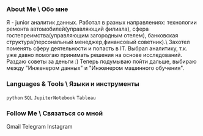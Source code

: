 ### About Me \ Обо мне
Я - junior аналитик данных. Работал в разных направлениях: технологии ремонта автомобилей(управляющий филиала), сфера гостепреимства(управляющим загородным отелем), банковская структура(персональный менеджер,финансовый советник).\ 
Захотел поменять сферу деятельности и попасть в IT. Выбрал аналитику, т.к. уже давно помогаю принимать решения на основе исследований. Раздаю советы за деньги :)
Теперь подумываю пойти дальше, выбираю между "Инженером данных" и "Инженером машинного обучения".

### Languages & Tools \ Языки и инструменты
`python` `SQL` `JupiterNotebook` `Tableau` 

### Follow Me \ Связаться со мной
Gmail Telegram Instagram

<!--
**egormusalimov/egormusalimov** is a ✨ _special_ ✨ repository because its `README.md` (this file) appears on your GitHub profile.

Here are some ideas to get you started:

- 🔭 I’m currently working on ...
- 🌱 I’m currently learning ...
- 👯 I’m looking to collaborate on ...
- 🤔 I’m looking for help with ...
- 💬 Ask me about ...
- 📫 How to reach me: ...
- 😄 Pronouns: ...
- ⚡ Fun fact: ...
-->
